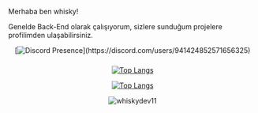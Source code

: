 Merhaba ben whisky!

Genelde Back-End olarak çalışıyorum, sizlere sunduğum projelere profilimden ulaşabilirsiniz.

<div align="center">

   [![Discord Presence](https://lanyard-profile-readme.vercel.app/api/960884354396090470?idleMessage=Şu%20anda%20birşey%20yapmıyorum..)](https://discord.com/users/941424852571656325)


### 

[![Top Langs](https://github-readme-stats.vercel.app/api?username=whiskydev11&theme=synthwave&show_icons=true)](https://github.com/whiskydev11/whiskydev11?old_theme=react)

[![Top Langs](https://github-readme-stats.vercel.app/api/top-langs/?username=whiskydev11&hide=go,php,svelte&show_icons=true&theme=react)](https://github.com/whiskydev11/whiskydev11)

<img src="https://komarev.com/ghpvc/?username=whiskydev11&label=Ziyaretçi%20Sayısı&color=0066ff" alt="whiskydev11" />
